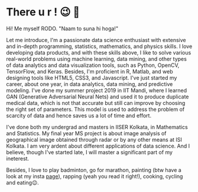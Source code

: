 # There u r ! <!--(-‿-)--> 😉 🤟
Hi!
Me myself RODO. "Naam to suna hi hoga!"

Let me introduce,
I'm a passionate data science enthusiast with extensive and in-depth programming, statistics, mathematics, and physics skills. I love developing data products, and with these skills above, I like to solve various real-world problems using machine learning, data mining, and other types of data analytics and data visualization tools, such as Python, OpenCV, TensorFlow, and Keras. Besides, I'm proficient in R, Matlab, and web designing tools like HTML5, CSS3, and Javascript. I've just started my career, about one year, in data analytics, data mining, and predictive modeling. I've done my summer project 2019 in IIT Mandi, where I learned GAN (Generative Adversarial Neural Nets) and used it to produce duplicate medical data, which is not that accurate but still can improve by choosing the right set of parameters. This model is used to address the problem of scarcity of data and hence saves us a lot of time and effort.

I've done both my undergrad and masters in IISER Kolkata, in Mathematics and Statistics. My final year MS project is about image analysis of geographical image obtained through radar or by any other means at ISI Kolkata. 
I am very ardent about different applications of data science. And I believe, though I've started late, I will master a significant part of my ineterest. 

Besides, I love to play badminton, go for marathon, painting (btw have a look at my insta [page](https://www.instagram.com/rodo.arts/)), rapping (yeah you read it right!), cooking, cycling and eating😉.
